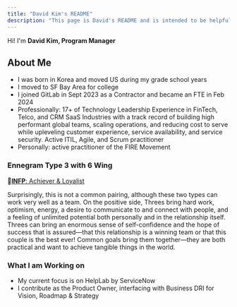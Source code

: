 ```yaml
---
title: "David Kim's README"
description: "This page is David's README and is intended to be helpful when interacting with her."
---
```


<!-- This template will help you build out your very own GitLab README, a great tool for transparently letting others know what it's like to work with you, and how you prefer to be communicated with. Each section is optional. You can remove those you aren't comfortable filling out, and add sections that are germane to you. -->

Hi! I'm **David Kim, Program Manager**

## About Me

- I was born in Korea and moved US during my grade school years
- I moved to SF Bay Area for college
- I joined GitLab in Sept 2023 as a Contractor and became an FTE in Feb 2024
- Professionally: 17+ of Technology Leadership Experience in FinTech, Telco, and CRM SaaS Industries with a track record of building high performant global teams, scaling operations, and reducing cost to serve while upleveling customer experience, service availability, and service security. Active ITIL, Agile, and Scrum practitioner
- Personally: active practitioner of the FIRE Movement 

### Ennegram Type 3 with 6 Wing

🔗[**INFP**: Achiever & Loyalist](https://www.enneagraminstitute.com/relationship-type-3-with-type-6/)

Surprisingly, this is not a common pairing, although these two types can work very well as a team. On the positive side, Threes bring hard work, optimism, energy, a desire to communicate to and connect with people, and a feeling of unlimited potential both personally and in the relationship itself. Threes can bring an enormous sense of self-confidence and the hope of success that is assured—that this relationship is a winning team or that this couple is the best ever! Common goals bring them together—they are both practical and want to achieve tangible things in the world. 

### What I am Working on

- My current focus is on HelpLab by ServiceNow
- I contribute as the Product Owner, interfacing with Business DRI for Vision, Roadmap & Strategy